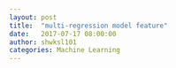```yaml
---
layout: post
title:  "multi-regression model feature"
date:   2017-07-17 08:00:00
author: shwksl101
categories: Machine Learning
---
```

